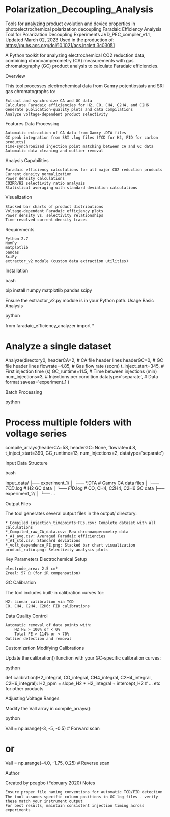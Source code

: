 # Polarization_Decoupling_Analysis
Tools for analyzing product evolution and device properties in photoelectrochemical polarization decoupling
Faradaic Efficiency Analysis Tool for Polarization Decoupling Experiments
JVD_PEC_compiler_v1.1, Updated March 02, 2023
Used in the production of: https://pubs.acs.org/doi/10.1021/acs.jpclett.3c03051

A Python toolkit for analyzing electrochemical CO2 reduction data, combining chronoamperometry (CA) measurements with gas chromatography (GC) product analysis to calculate Faradaic efficiencies.

Overview

This tool processes electrochemical data from Gamry potentiostats and SRI gas chromatographs to:

    Extract and synchronize CA and GC data
    Calculate Faradaic efficiencies for H2, CO, CH4, C2H4, and C2H6
    Generate publication-quality plots and data compilations
    Analyze voltage-dependent product selectivity

Features
Data Processing

    Automatic extraction of CA data from Gamry .DTA files
    GC peak integration from SRI .log files (TCD for H2, FID for carbon products)
    Time-synchronized injection point matching between CA and GC data
    Automatic data cleaning and outlier removal

Analysis Capabilities

    Faradaic efficiency calculations for all major CO2 reduction products
    Current density normalization
    Power density calculations
    CO2RR/H2 selectivity ratio analysis
    Statistical averaging with standard deviation calculations

Visualization

    Stacked bar charts of product distributions
    Voltage-dependent Faradaic efficiency plots
    Power density vs. selectivity relationships
    Time-resolved current density traces

Requirements

    Python 2.7
    NumPy
    matplotlib
    pandas
    SciPy
    extractor_v2 module (custom data extraction utilities)

Installation

bash

pip install numpy matplotlib pandas scipy

Ensure the extractor_v2.py module is in your Python path.
Usage
Basic Analysis

python

from faradaic_efficiency_analyzer import *

# Analyze a single dataset
Analyze(directory0, 
        headerCA=2,           # CA file header lines
        headerGC=0,           # GC file header lines
        flowrate=4.85,        # Gas flow rate (sccm)
        t_inject_start=345,   # First injection time (s)
        GC_runtime=11.5,      # Time between injections (min)
        num_injections=3,     # Injections per condition
        datatype='separate',  # Data format
        saveas='experiment_1')

Batch Processing

python

# Process multiple folders with voltage series
compile_arrays(headerCA=58, 
               headerGC=None,
               flowrate=4.8,
               t_inject_start=390,
               GC_runtime=13,
               num_injections=2,
               datatype='separate')

Input Data Structure

bash

input_data/
├── experiment_1/
│   ├── *.DTA          # Gamry CA data files
│   ├── *TCD*.log      # H2 GC data
│   └── *FID*.log      # CO, CH4, C2H4, C2H6 GC data
├── experiment_2/
│   └── ...

Output Files

The tool generates several output files in the output/ directory:

    *_Compiled_injection_timepoints+FEs.csv: Complete dataset with all calculations
    *_Compiled_raw_CA_data.csv: Raw chronoamperometry data
    *_A1_avg.csv: Averaged Faradaic efficiencies
    *_A1_std.csv: Standard deviations
    *_volt_dependence_FE.png: Stacked bar chart visualization
    product_ratio.png: Selectivity analysis plots

Key Parameters
Electrochemical Setup

    electrode_area: 2.5 cm²
    Zreal: 57 Ω (for iR compensation)

GC Calibration

The tool includes built-in calibration curves for:

    H2: Linear calibration via TCD
    CO, CH4, C2H4, C2H6: FID calibrations

Data Quality Control

    Automatic removal of data points with:
        H2 FE > 100% or < 0%
        Total FE > 114% or < 70%
    Outlier detection and removal

Customization
Modifying Calibrations

Update the calibration() function with your GC-specific calibration curves:

python

def calibration(H2_integral, CO_integral, CH4_integral, C2H4_integral, C2H6_integral):
    H2_ppm = slope_H2 * H2_integral + intercept_H2
    # ... etc for other products

Adjusting Voltage Ranges

Modify the Vall array in compile_arrays():

python

Vall = np.arange(-3, -5, -0.5)  # Forward scan
# or
Vall = np.arange(-4.0, -1.75, 0.25)  # Reverse scan

Author

Created by pcagbo (February 2020)
Notes

    Ensure proper file naming conventions for automatic TCD/FID detection
    The tool assumes specific column positions in GC log files - verify these match your instrument output
    For best results, maintain consistent injection timing across experiments
